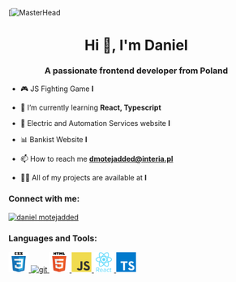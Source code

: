 [![MasterHead](https://i0.wp.com/brasap.com.br/wp-content/uploads/2021/03/javascript.gif?resize=980%2C429&ssl=1)
<h1 align="center">Hi 👋, I'm Daniel</h1>
<h3 align="center">A passionate frontend developer from Poland</h3>


- 🎮 JS Fighting Game **l**

- 🌱 I’m currently learning **React, Typescript**

- 🔋 Electric and Automation Services website **l**

- 📊 Bankist Website **l**

- 📫 How to reach me **dmotejadded@interia.pl**

- 👨‍💻 All of my projects are available at **l**

<h3 align="left">Connect with me:</h3>
<p align="left">
<a href="https://linkedin.com/in/daniel motejadded" target="blank"><img align="center" src="https://raw.githubusercontent.com/rahuldkjain/github-profile-readme-generator/master/src/images/icons/Social/linked-in-alt.svg" alt="daniel motejadded" height="30" width="40" /></a>
</p>

<h3 align="left">Languages and Tools:</h3>
<p align="left"> <a href="https://www.w3schools.com/css/" target="_blank" rel="noreferrer"> <img src="https://raw.githubusercontent.com/devicons/devicon/master/icons/css3/css3-original-wordmark.svg" alt="css3" width="40" height="40"/> </a> <a href="https://git-scm.com/" target="_blank" rel="noreferrer"> <img src="https://www.vectorlogo.zone/logos/git-scm/git-scm-icon.svg" alt="git" width="40" height="40"/> </a> <a href="https://www.w3.org/html/" target="_blank" rel="noreferrer"> <img src="https://raw.githubusercontent.com/devicons/devicon/master/icons/html5/html5-original-wordmark.svg" alt="html5" width="40" height="40"/> </a> <a href="https://developer.mozilla.org/en-US/docs/Web/JavaScript" target="_blank" rel="noreferrer"> <img src="https://raw.githubusercontent.com/devicons/devicon/master/icons/javascript/javascript-original.svg" alt="javascript" width="40" height="40"/> </a> <a href="https://reactjs.org/" target="_blank" rel="noreferrer"> <img src="https://raw.githubusercontent.com/devicons/devicon/master/icons/react/react-original-wordmark.svg" alt="react" width="40" height="40"/> </a> <a href="https://www.typescriptlang.org/" target="_blank" rel="noreferrer"> <img src="https://raw.githubusercontent.com/devicons/devicon/master/icons/typescript/typescript-original.svg" alt="typescript" width="40" height="40"/> </a> </p>
